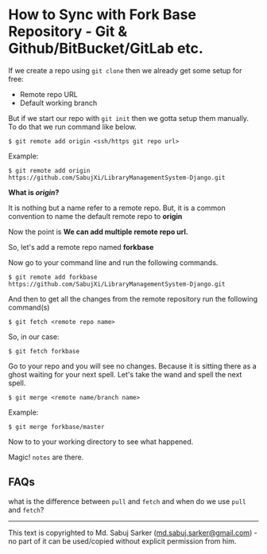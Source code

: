 # How to Sync with Fork Base Repository - Git & Github/BitBucket/GitLab etc.
If we create a repo using `git clone` then we already get some setup for free:
* Remote repo URL
* Default working branch

But if we start our repo with `git init` then we gotta setup them manually. To do that we run command like below.
```shell script
$ git remote add origin <ssh/https git repo url>
```

Example:
```shell script
$ git remote add origin https://github.com/SabujXi/LibraryManagementSystem-Django.git
```

**What is *origin*?**

It is nothing but a name refer to a remote repo. But, it is a common convention to name the default remote repo to **origin**

Now the point is **We can add multiple remote repo url.**

So, let's add a remote repo named **forkbase**

Now go to your command line and run the following commands.

```shell script
$ git remote add forkbase https://github.com/SabujXi/LibraryManagementSystem-Django.git
```

And then to get all the changes from the remote repository run the following command(s)
```shell script
$ git fetch <remote repo name>
```

So, in our case:
```shell script
$ git fetch forkbase
```

Go to your repo and you will see no changes. Because it is sitting there as a ghost waiting for your next spell. Let's take the wand and spell the next spell.
```shell script
$ git merge <remote name/branch name>
```
Example:
```shell script
$ git merge forkbase/master
```

Now to to your working directory to see what happened.

Magic! `notes` are there.

## FAQs
what is the difference between `pull` and `fetch` and when do we use `pull` and `fetch`?

--------
This text is copyrighted to Md. Sabuj Sarker (md.sabuj.sarker@gmail.com) - no part of it can be used/copied without explicit permission from him.
